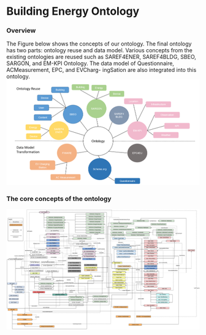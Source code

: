 # Building Energy Ontology

### Overview
The Figure below shows the concepts of our ontology. The final ontology has two parts:
ontology reuse and data model. Various concepts from the existing ontologies are
reused such as SAREF4ENER, SAREF4BLDG, SBEO, SARGON, and EM-KPI
Ontology. The data model of Questionnaire, ACMeasurement, EPC, and EVCharg-
ingSation are also integrated into this ontology. 
![Ontology overview](./Figure/ontology_overview.PNG)

### The core concepts of the ontology

![Core concepts and relationships](./Figure/ontologyv6.png)

